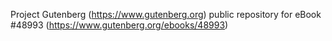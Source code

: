 Project Gutenberg (https://www.gutenberg.org) public repository for eBook #48993 (https://www.gutenberg.org/ebooks/48993)
